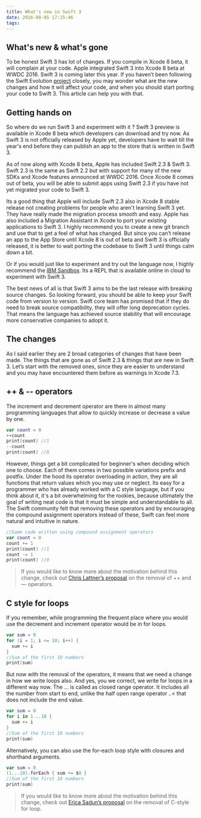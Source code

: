 ```yaml
---
title: What's new in Swift 3
date: 2016-08-05 17:15:46
tags:
---
```

## What's new & what's gone
To be honest Swift 3 has lot of changes. If you compile in Xcode 8 beta, it will complain at your code. Apple integrated Swift 3 into Xcode 8 beta at WWDC 2016. Swift 3 is coming later this year. If you haven’t been following the Swift Evolution [project](https://github.com/apple/swift-evolution) closely, you may wonder what are the new changes and how it will affect your code, and when you should start porting your code to Swift 3. This article can help you with that.

<!-- more -->

## Getting hands on
So where do we run Swift 3 and experiment with it ? Swift 3 preview is available in Xcode 8 beta which developers can download and try now. As Swift 3 is not officially released by Apple yet, developers have to wait till the year's end before they can publish an app to the store that is written in Swift 3.

As of now along with Xcode 8 beta, Apple has included Swift 2.3 & Swift 3. Swift 2.3 is the same as Swift 2.2 but with support for many of the new SDKs and Xcode features announced at WWDC 2016. Once Xcode 8 comes out of beta, you will be able to submit apps using Swift 2.3 if you have not yet migrated your code to Swift 3.

Its a good thing that Apple will include Swift 2.3 also in Xcode 8 stable release not creating problems for people who aren't learning Swift 3 yet. They have really made the migration process smooth and easy. Apple has also included a Migration Assistant in Xcode to port your existing applications to Swift 3. I highly recommend you to create a new git branch and use that to get a feel of what has changed. But since you can’t release an app to the App Store until Xcode 8 is out of beta and Swift 3 is officially released, it is better to wait porting the codebase to Swift 3 until things calm down a bit.

Or if you would just like to experiment and try out the language now, I highly recommend the [IBM Sandbox](https://swiftlang.ng.bluemix.net/#/repl). Its a REPL that is available online in cloud to experiment with Swift 3.

The best news of all is that Swift 3 aims to be the last release with breaking source changes. So looking forward, you should be able to keep your Swift code from version to version. Swift core team has promised that if they do need to break source compatibility, they will offer long deprecation cycles. That means the language has achieved source stability that will encourage more conservative companies to adopt it.

## The changes
As I said earlier they are 2 broad categories of changes that have been made. The things that are gone as of Swift 2.3 & things that are new in Swift 3. Let’s start with the removed ones, since they are easier to understand and you may have encountered them before as warnings in Xcode 7.3.

## ++ & -- operators
The increment and decrement operator are there in almost many programming languages that allow to quickly increase or decrease a value by one.
```swift
var count = 0
++count
print(count) //1
--count
print(count) //0
```
However, things get a bit complicated for beginner's when deciding which one to choose. Each of them comes in two possible variations prefix and postfix. Under the hood its operator overloading in action, they are all functions that return values which you may use or neglect. Its easy for a programmer who has already worked with a C style language, but if you think about it, it's a bit overwhelming for the rookies, because ultimately the goal of writing neat code is that it must be simple and understandable to all. The Swift community felt that removing these operators and by encouraging the compound assignment operators instead of these, Swift can feel more natural and intuitive in nature.
```swift
//Same code written using compound assignment operators
var count = 0
count += 1
print(count) //1
count -= 1
print(count) //0
```
> If you would like to know more about the motivation behind this change, check out [Chris Lattner’s proposal](https://github.com/apple/swift-evolution/blob/master/proposals/0004-remove-pre-post-inc-decrement.md) on the removal of ++ and — operators.

## C style for loops
If you remember, while programming the frequent place where you would use the decrement and increment operator would be in for loops. 
```swift
var sum = 0
for (i = 1; i <= 10; i++) {
  sum += i
}
//Sum of the first 10 numbers
print(sum)
```
But now with the removal of the operators, it means that we need a change in how we write loops also. And yes, you we correct, we write for loops in a different way now. The ... is called as closed range operator. It includes all the number from start to end, unlike the half open range operator ..< that does not include the end value.
```swift
var sum = 0
for i in 1...10 {
  sum += i
}
//Sum of the first 10 numbers
print(sum)
```
Alternatively, you can also use the for-each loop style with closures and shorthand arguments.
```swift
var sum = 0
(1...10).forEach { sum += $0 }
//Sum of the first 10 numbers
print(sum)
```
> If you would like to know more about the motivation behind this change, check out [Erica Sadun’s proposal](https://github.com/apple/swift-evolution/blob/master/proposals/0007-remove-c-style-for-loops.md) on the removal of C-style for loop.

